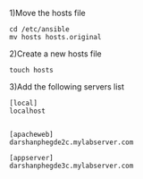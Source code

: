 1)Move the hosts file 


```
cd /etc/ansible
mv hosts hosts.original
```

2)Create a new hosts file


```
touch hosts
```

3)Add the following servers list

```
[local]
localhost


[apacheweb]
darshanphegde2c.mylabserver.com

[appserver]
darshanphegde3c.mylabserver.com
```
